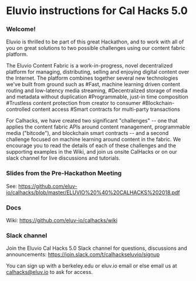 # Eluvio instructions for Cal Hacks 5.0

### Welcome!

Eluvio is thrilled to be part of this great Hackathon, and to work with all of you on great solutions to two possible challenges using our content fabric platform. 

The Eluvio Content Fabric is a work-in-progress, novel decentralized platform for managing, distributing, selling and enjoying digital content over the Internet. The platform combines together several new technologies we've built from ground such as 
#Fast, machine learning driven content routing and low-latency media streaming, 
#Decentralized storage of media and metadata without duplication
#Programmable, just-in time composition
#Trustless content protection from creator to consumer
#Blockchain-controlled content access
#Smart contracts for multi-party transactions

For Calhacks, we have created two significant "challenges" -- one that applies the content fabric APIs around content management, programmable media ("bitcode"), and blockchain smart contracts -- and a second challenge focused on machine learning around content in the fabric. We encourage you to read the details of each of these challenges and the supporting examples in the Wiki, and join us onsite CalHacks or on our slack channel for live discussions and tutorials.

### Slides from the Pre-Hackathon Meeting

See: https://github.com/eluv-io/calhacks/blob/master/ELUVIO%20%40%20CALHACKS%202018.pdf 

### Docs

Wiki: https://github.com/eluv-io/calhacks/wiki

### Slack channel

Join the Eluvio Cal Hacks 5.0 Slack channel for questions, discussions and announcements:
https://join.slack.com/t/calhackseluvio/signup

You can sign up with a berkeley.edu or eluv.io email or else email us at calhacks@eluv.io to ask for access.


